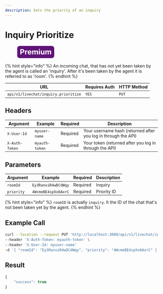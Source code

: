 ```yaml
---
description: Sets the priority of an inquiry
---
```


# Inquiry Prioritize

<figure><img src="../../../../../../../.gitbook/assets/Premium.svg" alt=""><figcaption></figcaption></figure>

{% hint style="info" %}
An incoming chat, that has not yet been taken by the agent is called an 'inquiry'. After it's been taken by the agent it is referred to as 'room'.
{% endhint %}

| URL                                  | Requires Auth | HTTP Method |
| ------------------------------------ | ------------- | ----------- |
| `api/v1/livechat/inquiry.prioritize` | `YES`         | `PUT`       |

## Headers

| Argument       | Example        | Required | Description                                                    |
| -------------- | -------------- | -------- | -------------------------------------------------------------- |
| `X-User-Id`    | `myuser-name`  | Required | Your username hash (returned after you log in through the API) |
| `X-Auth-Token` | `myauth-token` | Required | Your token (returned after you log in through the API)         |

## Parameters

| Argument   | Example             | Required | Description |
| ---------- | ------------------- | -------- | ----------- |
| `roomId`   | `Ey3RanxiR4wDCdWqy` | Required | Inquiry     |
| `priority` | `4WcmeBE4spXx6AxrC` | Required | Priority ID |

{% hint style="info" %}
`roomID` is actually `inquiry`. It the ID of the chat that's not been taken yet by the agent.
{% endhint %}

## Example Call

```bash
curl --location --request PUT 'http://localhost:3000/api/v1/livechat/inquiry.prioritize'\
--header 'X-Auth-Token: myauth-token' \
--header 'X-User-Id: myuser-name'
-d '{ "roomId": "Ey3RanxiR4wDCdWqy", "priority": "4WcmeBE4spXx6AxrC" }'
```

## Result

```javascript
{
    "success": true
}
```
